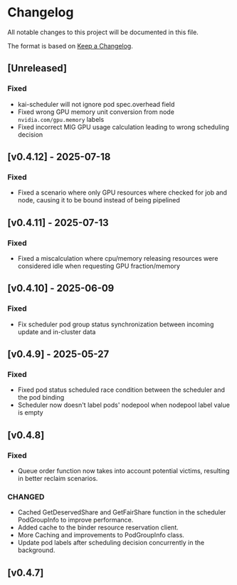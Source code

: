 # Changelog

All notable changes to this project will be documented in this file.

The format is based on [Keep a Changelog](https://keepachangelog.com/en/1.1.0/).

## [Unreleased]

### Fixed
- kai-scheduler will not ignore pod spec.overhead field
- Fixed wrong GPU memory unit conversion from node `nvidia.com/gpu.memory` labels
- Fixed incorrect MIG GPU usage calculation leading to wrong scheduling decision

## [v0.4.12] - 2025-07-18

### Fixed
- Fixed a scenario where only GPU resources where checked for job and node, causing it to be bound instead of being pipelined

## [v0.4.11] - 2025-07-13

### Fixed
- Fixed a miscalculation where cpu/memory releasing resources were considered idle when requesting GPU fraction/memory

## [v0.4.10] - 2025-06-09

### Fixed
- Fix scheduler pod group status synchronization between incoming update and in-cluster data

## [v0.4.9] - 2025-05-27

### Fixed
- Fixed pod status scheduled race condition between the scheduler and the pod binding
- Scheduler now doesn't label pods' nodepool when nodepool label value is empty

## [v0.4.8]

### Fixed
- Queue order function now takes into account potential victims, resulting in better reclaim scenarios.

### CHANGED
- Cached GetDeservedShare and GetFairShare function in the scheduler PodGroupInfo to improve performance.
- Added cache to the binder resource reservation client.
- More Caching and improvements to PodGroupInfo class.
- Update pod labels after scheduling decision concurrently in the background.

## [v0.4.7]
